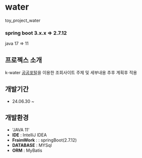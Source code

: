 # water
 toy_project_water

### spring boot 3.x.x => 2.7.12

java 17 => 11
## 프로젝스 소개 
k-water [공공포털](https://opendata.kwater.or.kr/main.do)을 이용한 조회사이트
  주제 및 세부내용 추후 계획후 적용

## 개발기간
* 24.06.30 ~

## 개발환경 
- 'JAVA 11'
- **IDE** : IntelliJ IDEA
- **FraimWork** :  : springBoot(2.7.12)
- **DATABASE** : MYSql
- **ORM** : MyBatis
